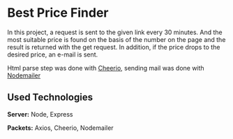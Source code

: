 
# Best Price Finder

In this project, a request is sent to the given link every 30 minutes. 
And the most suitable price is found on the basis of the number on the page and the result is returned with the get request. 
In addition, if the price drops to the desired price, an e-mail is sent.

Html parse step was done with [Cheerio](https://www.npmjs.com/package/cheerio), sending mail was done with [Nodemailer](https://www.npmjs.com/package/nodemailer)

## Used Technologies

**Server:** Node, Express

**Packets:** Axios, Cheerio, Nodemailer


  